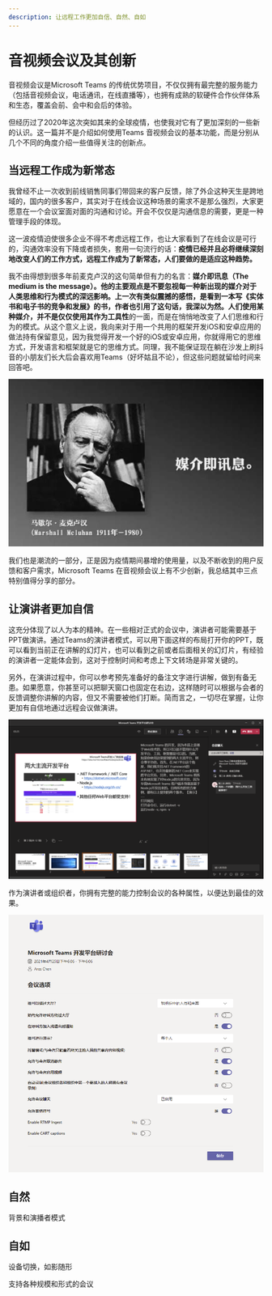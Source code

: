 ```yaml
---
description: 让远程工作更加自信、自然、自如
---
```


# 音视频会议及其创新

音视频会议是Microsoft Teams 的传统优势项目，不仅仅拥有最完整的服务能力（包括音视频会议，电话通讯，在线直播等），也拥有成熟的软硬件合作伙伴体系和生态，覆盖会前、会中和会后的体验。

但经历过了2020年这次突如其来的全球疫情，也使我对它有了更加深刻的一些新的认识。这一篇并不是介绍如何使用Teams 音视频会议的基本功能，而是分别从几个不同的角度介绍一些值得关注的创新点。

## 当远程工作成为新常态

我曾经不止一次收到前线销售同事们带回来的客户反馈，除了外企这种天生是跨地域的，国内的很多客户，其实对于在线会议这种场景的需求不是那么强烈，大家更愿意在一个会议室面对面的沟通和讨论。开会不仅仅是沟通信息的需要，更是一种管理手段的体现。

这一波疫情迫使很多企业不得不考虑远程工作，也让大家看到了在线会议是可行的，沟通效率没有下降或者损失，套用一句流行的话：**疫情已经并且必将继续深刻地改变人们的工作方式，远程工作成为了新常态，人们要做的是适应这种趋势。**

我不由得想到很多年前麦克卢汉的这句简单但有力的名言：**媒介即讯息（The medium is the message）。**他的主要观点是不要忽视每一种新出现的媒介对于人类思维和行为模式的深远影响。上一次有类似震撼的感悟，是看到一本写《实体书和电子书的竞争和发展》的书，作者也引用了这句话，我深以为然。人们使用某种媒介，并不是仅仅使用其作为**工具性**的一面，而是在悄悄地改变了人们思维和行为的模式。从这个意义上说，我向来对于用一个共用的框架开发iOS和安卓应用的做法持有保留意见，因为我觉得开发一个好的iOS或安卓应用，你就得用它的思维方式，开发语言和框架就是它的思维方式。同理，我不能保证现在躺在沙发上刷抖音的小朋友们长大后会喜欢用Teams（好坏姑且不论），但这些问题就留给时间来回答吧。

![](../.gitbook/assets/tu-pian-%20%2855%29.png)

我们也是潮流的一部分，正是因为疫情期间暴增的使用量，以及不断收到的用户反馈和客户需求，Microsoft Teams 在音视频会议上有不少创新，我总结其中三点特别值得分享的部分。

## 让演讲者更加自信

这充分体现了以人为本的精神。在一些相对正式的会议中，演讲者可能需要基于PPT做演讲。通过Teams的演讲者模式，可以用下面这样的布局打开你的PPT，既可以看到当前正在讲解的幻灯片，也可以看到之前或者后面相关的幻灯片，有经验的演讲者一定能体会到，这对于控制时间和考虑上下文转场是非常关键的。

另外，在演讲过程中，你可以参考预先准备好的备注文字进行讲解，做到有备无患。如果愿意，你甚至可以把聊天窗口也固定在右边，这样随时可以根据与会者的反馈调整你讲解的内容，但又不需要被他们打断。简而言之，一切尽在掌握，让你更加有自信地通过远程会议做演讲。

![](../.gitbook/assets/tu-pian-%20%2869%29.png)

作为演讲者或组织者，你拥有完整的能力控制会议的各种属性，以便达到最佳的效果。

![](../.gitbook/assets/tu-pian-%20%2871%29.png)

## 自然

背景和演播者模式



## 自如

设备切换，如影随形

支持各种规模和形式的会议



